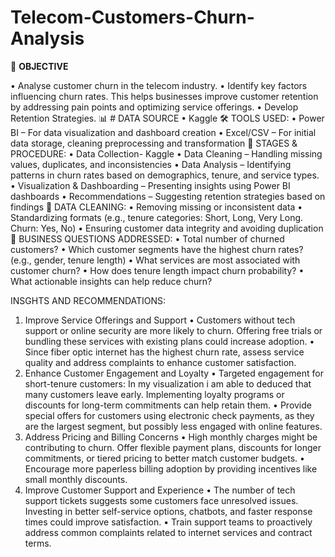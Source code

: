 # Telecom-Customers-Churn-Analysis
🎯  **OBJECTIVE**

•	Analyse customer churn in the telecom industry.
•	Identify key factors influencing churn rates. This helps businesses improve customer retention by addressing pain points and optimizing service offerings.
•	Develop Retention Strategies.
 📊 # DATA SOURCE
•	Kaggle
🛠️ TOOLS USED:
•	Power BI – For data visualization and dashboard creation
•	Excel/CSV – For initial data storage, cleaning preprocessing and transformation
🔄 STAGES & PROCEDURE:
•	Data Collection- Kaggle
•	Data Cleaning – Handling missing values, duplicates, and inconsistencies
•	Data Analysis – Identifying patterns in churn rates based on demographics, tenure, and service types.
•	Visualization & Dashboarding – Presenting insights using Power BI dashboards
•	Recommendations – Suggesting retention strategies based on findings
🧹 DATA CLEANING:
•	Removing missing or inconsistent data
•	Standardizing formats (e.g., tenure categories: Short, Long, Very Long. Churn: Yes, No)
•	Ensuring customer data integrity and avoiding duplication
📌 BUSINESS QUESTIONS ADDRESSED:
•	Total number of churned customers?
•	 Which customer segments have the highest churn rates? (e.g., gender, tenure length)
•	 What services are most associated with customer churn?
•	 How does tenure length impact churn probability?
•	 What actionable insights can help reduce churn?

INSGHTS AND RECOMMENDATIONS:
1. Improve Service Offerings and Support
•	Customers without tech support or online security are more likely to churn. Offering free trials or bundling these services with existing plans could increase adoption.
•	Since fiber optic internet has the highest churn rate, assess service quality and address complaints to enhance customer satisfaction.
2. Enhance Customer Engagement and Loyalty
•	Targeted engagement for short-tenure customers: In my visualization i am able to deduced that many customers leave early. Implementing loyalty programs or discounts for long-term commitments can help retain them.
•	Provide special offers for customers using electronic check payments, as they are the largest segment, but possibly less engaged with online features.
3. Address Pricing and Billing Concerns
•	High monthly charges might be contributing to churn. Offer flexible payment plans, discounts for longer commitments, or tiered pricing to better match customer budgets.
•	Encourage more paperless billing adoption by providing incentives like small monthly discounts.
4. Improve Customer Support and Experience
•	The number of tech support tickets suggests some customers face unresolved issues. Investing in better self-service options, chatbots, and faster response times could improve satisfaction.
•	Train support teams to proactively address common complaints related to internet services and contract terms.




